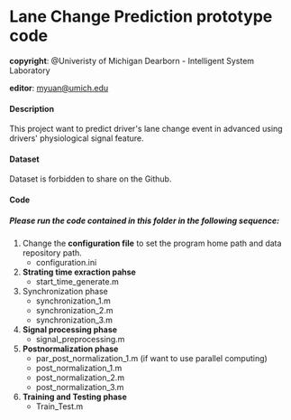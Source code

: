 # Lane Change Prediction prototype code
**copyright**: @Univeristy of Michigan Dearborn - Intelligent System Laboratory

**editor**: myuan@umich.edu


#### Description
This project want to predict driver's lane change event in advanced using drivers' physiological signal feature.

#### Dataset
Dataset is forbidden to share on the Github.

#### Code
##### Please run the code contained in this folder in the following sequence:
1. Change the **configuration file** to set the program home path and data repository path.
	* configuration.ini
2. **Strating time exraction pahse**
	* start_time_generate.m
3. Synchronization phase
	* synchronization_1.m
	* synchronization_2.m
	* synchronization_3.m
4. **Signal processing phase**
	* signal_preprocessing.m
5. **Postnormalization phase**
	* par_post_normalization_1.m (if want to use parallel computing)
	* post_normalization_1.m
	* post_normalization_2.m
	* post_normalization_3.m
6. **Training and Testing phase**
	* Train_Test.m

